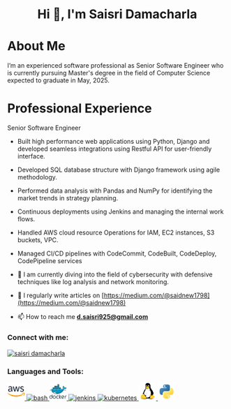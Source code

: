 <h1 align="center">Hi 👋, I'm Saisri Damacharla</h1>

# About Me
I’m an experienced software professional as Senior Software Engineer who is currently pursuing Master's degree in the field of Computer Science expected to graduate in May, 2025.

# Professional Experience

Senior Software Engineer
- Built high performance web applications using Python, Django and developed seamless integrations using Restful API for user-friendly interface.
- Developed SQL database structure with Django framework using agile methodology.
- Performed data analysis with Pandas and NumPy for identifying the market trends in strategy planning.
- Continuous deployments using Jenkins and managing the internal work flows.
- Handled AWS cloud resource Operations for IAM, EC2 instances, S3 buckets, VPC.
- Managed CI/CD pipelines with CodeCommit, CodeBuilt, CodeDeploy, CodePipeline services



- 🌱 I am currently diving into the field of cybersecurity with defensive techniques like log analysis and network monitoring.  

- 📝 I regularly write articles on [https://medium.com/@saidnew1798](https://medium.com/@saidnew1798)

- 📫 How to reach me **d.saisri925@gmail.com**

<h3 align="left">Connect with me:</h3>
<p align="left">
<a href="https://www.linkedin.com/in/saisri-damacharla-409256130" target="blank"><img align="center" src="https://raw.githubusercontent.com/rahuldkjain/github-profile-readme-generator/master/src/images/icons/Social/linked-in-alt.svg" alt="saisri damacharla" height="30" width="40" /></a>
</p>

<h3 align="left">Languages and Tools:</h3>
<p align="left"> <a href="https://aws.amazon.com" target="_blank" rel="noreferrer"> <img src="https://raw.githubusercontent.com/devicons/devicon/master/icons/amazonwebservices/amazonwebservices-original-wordmark.svg" alt="aws" width="40" height="40"/> </a> <a href="https://www.gnu.org/software/bash/" target="_blank" rel="noreferrer"> <img src="https://www.vectorlogo.zone/logos/gnu_bash/gnu_bash-icon.svg" alt="bash" width="40" height="40"/> </a> <a href="https://www.docker.com/" target="_blank" rel="noreferrer"> <img src="https://raw.githubusercontent.com/devicons/devicon/master/icons/docker/docker-original-wordmark.svg" alt="docker" width="40" height="40"/> </a> <a href="https://www.jenkins.io" target="_blank" rel="noreferrer"> <img src="https://www.vectorlogo.zone/logos/jenkins/jenkins-icon.svg" alt="jenkins" width="40" height="40"/> </a> <a href="https://kubernetes.io" target="_blank" rel="noreferrer"> <img src="https://www.vectorlogo.zone/logos/kubernetes/kubernetes-icon.svg" alt="kubernetes" width="40" height="40"/> </a> <a href="https://www.linux.org/" target="_blank" rel="noreferrer"> <img src="https://raw.githubusercontent.com/devicons/devicon/master/icons/linux/linux-original.svg" alt="linux" width="40" height="40"/> </a> <a href="https://www.python.org" target="_blank" rel="noreferrer"> <img src="https://raw.githubusercontent.com/devicons/devicon/master/icons/python/python-original.svg" alt="python" width="40" height="40"/> </a> </p>

